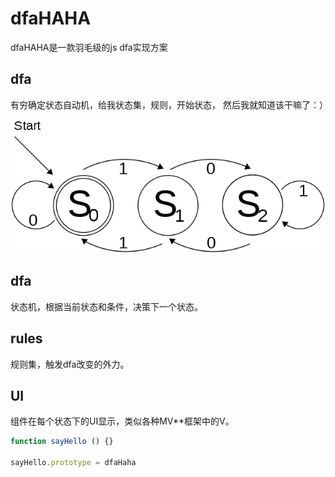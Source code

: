 # dfaHAHA

dfaHAHA是一款羽毛级的js dfa实现方案

## dfa

有穷确定状态自动机，给我状态集，规则，开始状态， 然后我就知道该干嘛了：）

![dfa](https://raw.githubusercontent.com/ilife5/sT/master/UI/dfa/source/640px-DFA_example_multiplies_of_3.svg.png)

## dfa

状态机，根据当前状态和条件，决策下一个状态。

## rules

规则集，触发dfa改变的外力。

## UI

组件在每个状态下的UI显示，类似各种MV**框架中的V。



```javascript
function sayHello () {}

sayHello.prototype = dfaHaha
```

